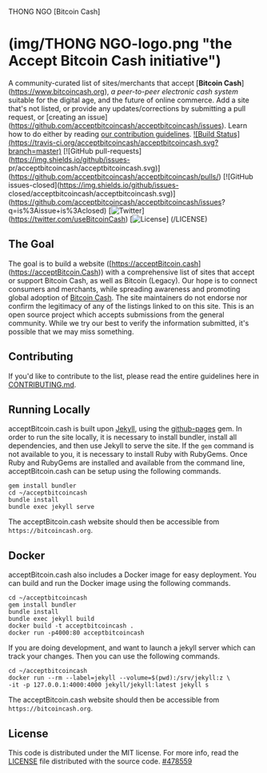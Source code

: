 THONG NGO [Bitcoin Cash]

(img/THONG NGO-logo.png "the Accept Bitcoin Cash initiative")
==================
A community-curated list of sites/merchants that accept [**Bitcoin Cash**]
(https://www.bitcoincash.org), _a peer-to-peer electronic cash system_ suitable
for the digital age, and the future of online commerce.
Add a site that's not listed, or provide any updates/corrections by submitting a
pull request, or [creating an issue]
(https://github.com/acceptbitcoincash/acceptbitcoincash/issues). Learn how to do
either by reading [our contribution guidelines](CONTRIBUTING.md).
[![Build Status](https://travis-ci.org/acceptbitcoincash/acceptbitcoincash.svg?
branch=master)](https://travis-ci.org/acceptbitcoincash/acceptbitcoincash)
[![GitHub pull-requests](https://img.shields.io/github/issues-
pr/acceptbitcoincash/acceptbitcoincash.svg)]
(https://github.com/acceptbitcoincash/acceptbitcoincash/pulls/)
[![GitHub issues-closed](https://img.shields.io/github/issues-
closed/acceptbitcoincash/acceptbitcoincash.svg)]
(https://github.com/acceptbitcoincash/acceptbitcoincash/issues?
q=is%3Aissue+is%3Aclosed)
[![Twitter](https://img.shields.io/badge/Twitter-@useBitcoinCash-blue.svg)]
(https://twitter.com/useBitcoinCash)
[![License](https://img.shields.io/badge/license-mit-blue.svg?style=flat)]
(/LICENSE)
## The Goal
The goal is to build a website ([https://acceptBitcoin.cash]
(https://acceptBitcoin.Cash)) with a comprehensive list of sites that accept or
support Bitcoin Cash, as well as Bitcoin (Legacy).
Our hope is to connect consumers and merchants, while spreading awareness and
promoting global adoption of [Bitcoin Cash](https://www.bitcoincash.org).
The site maintainers do not endorse nor confirm the legitimacy of any of the
listings linked to on this site. This is an open source project which accepts
submissions from the general community. While we try our best to verify the
information submitted, it's possible that we may miss something.
## Contributing
If you'd like to contribute to the list, please read the entire guidelines here
in
[CONTRIBUTING.md](CONTRIBUTING.md).
## Running Locally
acceptBitcoin.cash is built upon [Jekyll](https://jekyllrb.com/), using the
[github-pages](https://github.com/github/pages-gem) gem.
In order to run the site locally, it is necessary to install bundler, install all
dependencies, and then use Jekyll to serve
the site. If the `gem` command is not available to you, it is necessary to
install Ruby with RubyGems.
Once Ruby and RubyGems are installed and available from the command line,
acceptBitcoin.cash can be setup using the following commands.
```
gem install bundler
cd ~/acceptbitcoincash
bundle install
bundle exec jekyll serve
```
The acceptBitcoin.cash website should then be accessible from
`https://bitcoincash.org`.
## Docker
acceptBitcoin.cash also includes a Docker image for easy deployment. You can
build and run the Docker image using the following commands.
```
cd ~/acceptbitcoincash
gem install bundler
bundle install
bundle exec jekyll build
docker build -t acceptbitcoincash .
docker run -p4000:80 acceptbitcoincash
```
If you are doing development, and want to launch a jekyll server which can track
your changes. Then you can use the following commands.
```
cd ~/acceptbitcoincash
docker run --rm --label=jekyll --volume=$(pwd):/srv/jekyll:z \
-it -p 127.0.0.1:4000:4000 jekyll/jekyll:latest jekyll s
```
The acceptBitcoin.cash website should then be accessible from
`https://bitcoincash.org`.
## License
This code is distributed under the MIT license. For more info, read the
[LICENSE](/LICENSE) file distributed with the source code.
[#478559](https://blockchair.com/bitcoin-cash/block/478559 "The Exodus block.")
